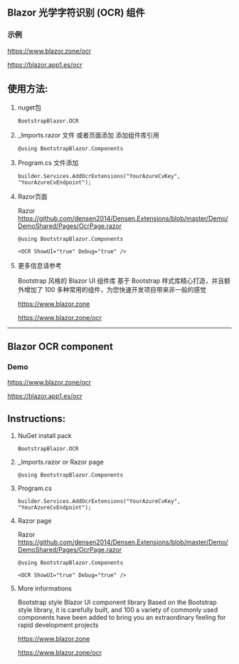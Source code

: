 ## Blazor 光学字符识别 (OCR) 组件

### 示例

https://www.blazor.zone/ocr

https://blazor.app1.es/ocr

## 使用方法:

1. nuget包

    ```BootstrapBlazor.OCR```

2. _Imports.razor 文件 或者页面添加 添加组件库引用

    ```@using BootstrapBlazor.Components```

3. Program.cs 文件添加

    ```
    builder.Services.AddOcrExtensions("YourAzureCvKey", "YourAzureCvEndpoint");
    ```

4. Razor页面

    Razor  
    <https://github.com/densen2014/Densen.Extensions/blob/master/Demo/DemoShared/Pages/OcrPage.razor>

    ```
    @using BootstrapBlazor.Components
    
    <OCR ShowUI="true" Debug="true" />
 
    ```


2. 更多信息请参考

    Bootstrap 风格的 Blazor UI 组件库
基于 Bootstrap 样式库精心打造，并且额外增加了 100 多种常用的组件，为您快速开发项目带来非一般的感觉

    <https://www.blazor.zone>

    <https://www.blazor.zone/ocr>

----

## Blazor OCR component

### Demo

https://www.blazor.zone/ocr

https://blazor.app1.es/ocr

## Instructions:

1. NuGet install pack 

    `BootstrapBlazor.OCR`

2. _Imports.razor or Razor page

   ```
   @using BootstrapBlazor.Components
   ```
   
3. Program.cs

    ```
    builder.Services.AddOcrExtensions("YourAzureCvKey", "YourAzureCvEndpoint");
    ```
 
4. Razor page

    Razor  
    <https://github.com/densen2014/Densen.Extensions/blob/master/Demo/DemoShared/Pages/OcrPage.razor>

    ```
    @using BootstrapBlazor.Components
    
    <OCR ShowUI="true" Debug="true" />
 
    ```
    

2.  More informations

    Bootstrap style Blazor UI component library
Based on the Bootstrap style library, it is carefully built, and 100 a variety of commonly used components have been added to bring you an extraordinary feeling for rapid development projects

    <https://www.blazor.zone>

    <https://www.blazor.zone/ocr>

